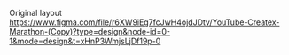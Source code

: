 Original layout https://www.figma.com/file/r6XW9iEg7fcJwH4ojdJDtv/YouTube-Createx-Marathon-(Copy)?type=design&node-id=0-1&mode=design&t=xHnP3WmjsLjDf19p-0
